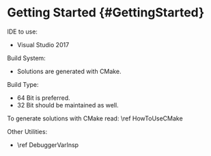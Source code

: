 Getting Started {#GettingStarted}
===============

IDE to use:
  * Visual Studio 2017

Build System:
  * Solutions are generated with CMake.

Build Type:
  * 64 Bit is preferred.
  * 32 Bit should be maintained as well.

To generate solutions with CMake read:
  \ref HowToUseCMake

Other Utilities:
  * \ref DebuggerVarInsp